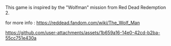 This game is inspired by the "Wolfman" mission from Red Dead Redemption 2.

for more info : https://reddead.fandom.com/wiki/The_Wolf_Man



https://github.com/user-attachments/assets/1b659a16-14e0-42cd-b2ba-55cc751e430a

